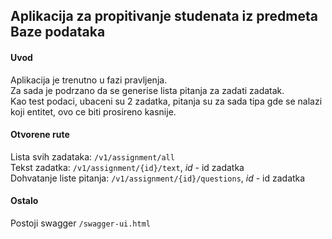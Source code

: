 ## Aplikacija za propitivanje studenata iz predmeta Baze podataka

#### Uvod

Aplikacija je trenutno u fazi pravljenja.  
Za sada je podrzano da se generise lista pitanja za zadati zadatak.  
Kao test podaci, ubaceni su 2 zadatka, pitanja su za sada tipa gde se nalazi koji entitet, ovo ce biti prosireno kasnije.

#### Otvorene rute
Lista svih zadataka: `/v1/assignment/all`  
Tekst zadatka: `/v1/assignment/{id}/text`, *id* - id zadatka  
Dohvatanje liste pitanja: `/v1/assignment/{id}/questions`, *id* - id zadatka  

#### Ostalo
Postoji swagger `/swagger-ui.html`